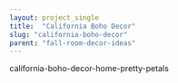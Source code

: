 ```yaml
---
layout: project_single
title:  "California Boho Decor"
slug: "california-boho-decor"
parent: "fall-room-decor-ideas"
---
```

california-boho-decor-home-pretty-petals